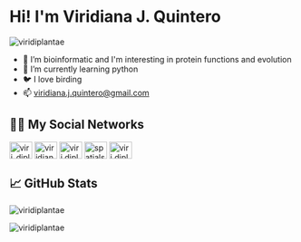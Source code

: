 # Hi! I'm Viridiana J. Quintero

<p align="left"> <img src="https://komarev.com/ghpvc/?username=viridiplantae&label=Profile%20views&color=0e75b6&style=flat" alt="viridiplantae" /> </p>

- 👀 I’m bioinformatic and I'm interesting in protein functions and evolution
- 🌱 I’m currently learning python
- 🐦 I love birding
- 📫 viridiana.j.quintero@gmail.com



## 🐱‍💻 My Social Networks
<p align="left">
<a href="https://twitter.com/viri_diplantae" target="blank"><img align="center" src="https://raw.githubusercontent.com/rahuldkjain/github-profile-readme-generator/master/src/images/icons/Social/twitter.svg" alt="viri_diplantae" height="30" width="40" /></a>
<a href="https://linkedin.com/in/viridiana-quintero/" target="blank"><img align="center" src="https://raw.githubusercontent.com/rahuldkjain/github-profile-readme-generator/master/src/images/icons/Social/linked-in-alt.svg" alt="viridiana-quintero/" height="30" width="40" /></a>
<a href="https://instagram.com/viri.diplantae" target="blank"><img align="center" src="https://raw.githubusercontent.com/rahuldkjain/github-profile-readme-generator/master/src/images/icons/Social/instagram.svg" alt="viri.diplantae" height="30" width="40" /></a>
<a href="https://www.behance.net/spatialsisile" target="blank"><img align="center" src="https://raw.githubusercontent.com/rahuldkjain/github-profile-readme-generator/master/src/images/icons/Social/behance.svg" alt="spatialsisile" height="30" width="40" /></a>
<a href="https://www.youtube.com/channel/UCbA_ZCmyw9tVUEW-CXhEzkQ" target="blank"><img align="center" src="https://raw.githubusercontent.com/rahuldkjain/github-profile-readme-generator/master/src/images/icons/Social/youtube.svg" alt="viri.diplantae" height="30" width="40" /></a>
</p>
<!---
viridiplantae/viridiplantae is a ✨ special ✨ repository because its `README.md` (this file) appears on your GitHub profile.
You can click the Preview link to take a look at your changes.
--->

## 📈 GitHub Stats
<p>&nbsp;<img align="left" src="https://github-readme-stats.vercel.app/api?username=viridiplantae&show_icons=true&locale=en" alt="viridiplantae" /></p>
<p><img align="left" src="https://github-readme-stats.vercel.app/api/top-langs?username=viridiplantae&show_icons=true&locale=en&layout=compact" alt="viridiplantae" /></p>
